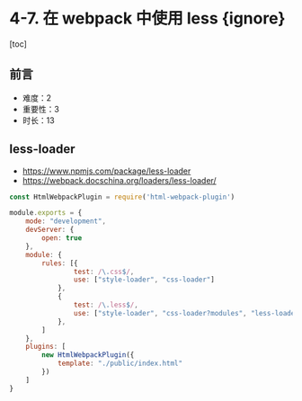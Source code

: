 # 4-7. 在 webpack 中使用 less {ignore}

[toc]

## 前言

- 难度：2
- 重要性：3
- 时长：13

## less-loader

- https://www.npmjs.com/package/less-loader
- https://webpack.docschina.org/loaders/less-loader/

```js
const HtmlWebpackPlugin = require('html-webpack-plugin')

module.exports = {
    mode: "development",
    devServer: {
        open: true
    },
    module: {
        rules: [{
                test: /\.css$/,
                use: ["style-loader", "css-loader"]
            },
            {
                test: /\.less$/,
                use: ["style-loader", "css-loader?modules", "less-loader"]
            },
        ]
    },
    plugins: [
        new HtmlWebpackPlugin({
            template: "./public/index.html"
        })
    ]
}
```